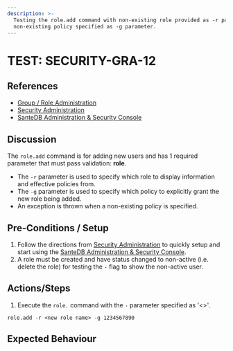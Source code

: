 ```yaml
---
description: >-
  Testing the role.add command with non-existing role provided as -r parameter
  non-existing policy specified as -g parameter.
---
```


# TEST: SECURITY-GRA-12

## References

* [Group / Role Administration](../../../../../operations/host-administration/santedb-icdr-admin-console/group-role-management.md)
* [Security Administration](../../../../../operations/security-administration/#demo-environment) 
* [SanteDB Administration & Security Console](../../../../../operations/host-administration/santedb-icdr-admin-console/)

## Discussion

The `role.add` command is for adding new users and has 1 required parameter that must pass validation: **role**. 

* The `-r` parameter is used to specify which role to display information and effective policies from.
* The `-g` parameter is used to specify which policy to explicitly grant the new role being added.
* An exception is thrown when a non-existing policy is specified.

## Pre-Conditions / Setup

1. Follow the directions from [Security Administration](../../../../../operations/security-administration/#demo-environment) to quickly setup and start using the [SanteDB Administration & Security Console](../../../../../operations/host-administration/santedb-icdr-admin-console/).
2. A role must be created and have status changed to non-active \(i.e. delete the role\) for testing the `-` flag to show the non-active user.

## Actions/Steps

1. Execute the `role.` command with the `-` parameter specified as '&lt;&gt;'.

```text
role.add -r <new role name> -g 1234567890
```

## Expected Behaviour

